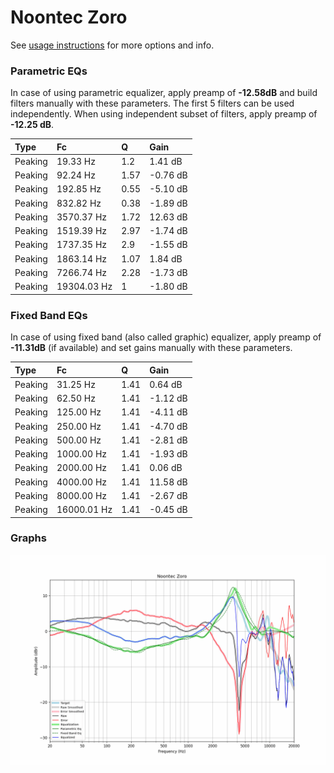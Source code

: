# Noontec Zoro
See [usage instructions](https://github.com/jaakkopasanen/AutoEq#usage) for more options and info.

### Parametric EQs
In case of using parametric equalizer, apply preamp of **-12.58dB** and build filters manually
with these parameters. The first 5 filters can be used independently.
When using independent subset of filters, apply preamp of **-12.25 dB**.

| Type    | Fc          |    Q | Gain     |
|:--------|:------------|:-----|:---------|
| Peaking | 19.33 Hz    | 1.2  | 1.41 dB  |
| Peaking | 92.24 Hz    | 1.57 | -0.76 dB |
| Peaking | 192.85 Hz   | 0.55 | -5.10 dB |
| Peaking | 832.82 Hz   | 0.38 | -1.89 dB |
| Peaking | 3570.37 Hz  | 1.72 | 12.63 dB |
| Peaking | 1519.39 Hz  | 2.97 | -1.74 dB |
| Peaking | 1737.35 Hz  | 2.9  | -1.55 dB |
| Peaking | 1863.14 Hz  | 1.07 | 1.84 dB  |
| Peaking | 7266.74 Hz  | 2.28 | -1.73 dB |
| Peaking | 19304.03 Hz | 1    | -1.80 dB |

### Fixed Band EQs
In case of using fixed band (also called graphic) equalizer, apply preamp of **-11.31dB**
(if available) and set gains manually with these parameters.

| Type    | Fc          |    Q | Gain     |
|:--------|:------------|:-----|:---------|
| Peaking | 31.25 Hz    | 1.41 | 0.64 dB  |
| Peaking | 62.50 Hz    | 1.41 | -1.12 dB |
| Peaking | 125.00 Hz   | 1.41 | -4.11 dB |
| Peaking | 250.00 Hz   | 1.41 | -4.70 dB |
| Peaking | 500.00 Hz   | 1.41 | -2.81 dB |
| Peaking | 1000.00 Hz  | 1.41 | -1.93 dB |
| Peaking | 2000.00 Hz  | 1.41 | 0.06 dB  |
| Peaking | 4000.00 Hz  | 1.41 | 11.58 dB |
| Peaking | 8000.00 Hz  | 1.41 | -2.67 dB |
| Peaking | 16000.01 Hz | 1.41 | -0.45 dB |

### Graphs
![](./Noontec%20Zoro.png)
